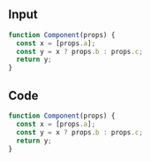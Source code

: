 
## Input

```javascript
function Component(props) {
  const x = [props.a];
  const y = x ? props.b : props.c;
  return y;
}

```

## Code

```javascript
function Component(props) {
  const x = [props.a];
  const y = x ? props.b : props.c;
  return y;
}

```
      